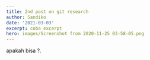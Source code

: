 ```yaml
---
title: 2nd post on git research
author: Sandiko
date: '2021-03-03'
excerpt: coba excerpt
hero: images/Screenshot from 2020-11-25 03-58-05.png
---
```

apakah bisa ?.
